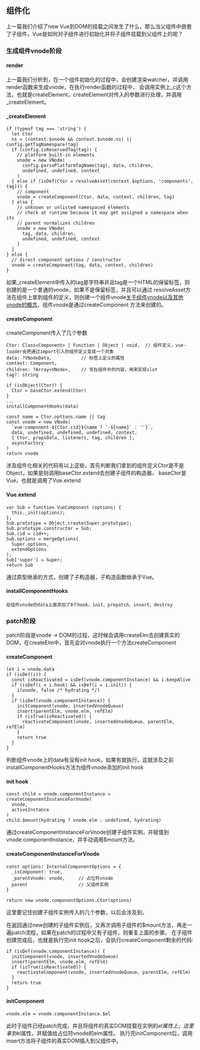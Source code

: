## 组件化

上一篇我们介绍了new Vue到DOM的挂载之间发生了什么，那么当父组件中嵌套了子组件，Vue是如何对子组件进行初始化并将子组件挂载到父组件上的呢？

### 生成组件vnode阶段

#### render

上一篇我们分析到，在一个组件初始化的过程中，会创建渲染watcher，并调用render函数来生成vnode，在执行render函数的过程中，
会调用实例上_c这个方法，也就是createElement，createElement对传入的参数进行处理，并调用_createElement。

#### _createElement

    if (typeof tag === 'string') {
      let Ctor
      ns = (context.$vnode && context.$vnode.ns) || config.getTagNamespace(tag)
      if (config.isReservedTag(tag)) {
        // platform built-in elements
        vnode = new VNode(
          config.parsePlatformTagName(tag), data, children,
          undefined, undefined, context
        )
      } else if (isDef(Ctor = resolveAsset(context.$options, 'components', tag))) {
        // component
        vnode = createComponent(Ctor, data, context, children, tag)
      } else {
        // unknown or unlisted namespaced elements
        // check at runtime because it may get assigned a namespace when its
        // parent normalizes children
        vnode = new VNode(
          tag, data, children,
          undefined, undefined, context
        )
      }
    } else {
      // direct component options / constructor
      vnode = createComponent(tag, data, context, children)
    }

如果_createElement中传入的tag是字符串并且tag是一个HTML的保留标签，则创建的是一个普通的vnode，如果不是保留标签，并且可以通过
resolveAsset方法在组件上拿到组件的定义，则创建一个组件vnode[关于组件vnode以及其他vnode的概念]()，组件vnode是通过createComponent
方法来创建的。

#### createComponent

createComponent传入了几个参数

    Ctor: Class<Component> | Function | Object | void,  // 组件定义，vue-loader会把通过import引入的组件定义变成一个对象
    data: ?VNodeData,           // 标签上定义的属性
    context: Component,         
    children: ?Array<VNode>,    // 写在组件中的内容，用来实现slot
    tag?: string

    if (isObject(Ctor)) {
      Ctor = baseCtor.extend(Ctor)
    }
    ...
    installComponentHooks(data)

    const name = Ctor.options.name || tag
    const vnode = new VNode(
      `vue-component-${Ctor.cid}${name ? `-${name}` : ''}`,
      data, undefined, undefined, undefined, context,
      { Ctor, propsData, listeners, tag, children },
      asyncFactory
    )
    return vnode

涉及组件化相关的代码有以上这些，首先判断我们拿到的组件定义Ctor是不是Object，如果是则调用baseCtor.extend去创建子组件的构造器，
baseCtor是Vue，也就是调用了Vue.extend

#### Vue.extend

    var Sub = function VueComponent (options) {
      this._init(options);
    };
    Sub.prototype = Object.create(Super.prototype);
    Sub.prototype.constructor = Sub;
    Sub.cid = cid++;
    Sub.options = mergeOptions(
      Super.options,
      extendOptions
    );
    Sub['super'] = Super;
    return Sub

通过原型继承的方式，创建了子构造器，子构造函数继承于Vue。

#### installComponentHooks

    在组件vnode的data上面添加了4个hook，init、prepatch、insert、destroy

### patch阶段

patch阶段是vnode -> DOM的过程，这时候会调用createElm去创建真实的DOM，在createElm中，首先会对vnode执行一个方法createComponent

#### createComponent

    let i = vnode.data
    if (isDef(i)) {
      const isReactivated = isDef(vnode.componentInstance) && i.keepAlive
      if (isDef(i = i.hook) && isDef(i = i.init)) {
        i(vnode, false /* hydrating */)
      }
      if (isDef(vnode.componentInstance)) {
        initComponent(vnode, insertedVnodeQueue)
        insert(parentElm, vnode.elm, refElm)
        if (isTrue(isReactivated)) {
          reactivateComponent(vnode, insertedVnodeQueue, parentElm, refElm)
        }
        return true
      }
    }

判断组件vnode上的data有没有init hook，如果有就执行。这就涉及之前installComponentHooks方法为组件vnode添加的init hook

#### init hook

    const child = vnode.componentInstance = createComponentInstanceForVnode(
      vnode,
      activeInstance
    )
    child.$mount(hydrating ? vnode.elm : undefined, hydrating)

通过createComponentInstanceForVnode创建子组件实例，并赋值到vnode.componentInstance，并手动调用$mount方法。

#### createComponentInstanceForVnode

    const options: InternalComponentOptions = {
      _isComponent: true,
      _parentVnode: vnode,     // 占位符vnode
      parent                   // 父组件实例
    }

    return new vnode.componentOptions.Ctor(options)

这里要记住创建子组件实例传入的几个参数，以后会涉及到。

在返回通过new创建的子组件实例后，又再次调用子组件的$mount方法，再走一遍patch流程，如果在patch的过程中又有子组件，则重复上面的步骤。
在子组件创建完成后，也就是执行完init hook之后，会执行createComponent剩余的代码:

    if (isDef(vnode.componentInstance)) {
      initComponent(vnode, insertedVnodeQueue)
      insert(parentElm, vnode.elm, refElm)
      if (isTrue(isReactivated)) {
        reactivateComponent(vnode, insertedVnodeQueue, parentElm, refElm)
      }
      return true
    }

#### initComponent

    vnode.elm = vnode.componentInstance.$el

此时子组件已经patch完成，并且将组件的真实DOM挂载在实例的$el属性上，这里拿到$el属性，并赋值给占位符vnode的elm属性。
执行完initComponent后，调用insert方法将子组件的真实DOM插入到父组件中。